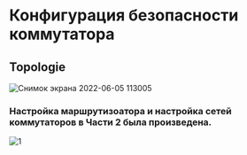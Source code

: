#  Конфигурация безопасности коммутатора 
## Topologie
![Снимок экрана 2022-06-05 113005](https://user-images.githubusercontent.com/99610266/172042229-1484dfe0-d052-4d36-8ac0-fe524848de32.png)
### Настройка маршрутизоатора и настройка сетей коммутаторов в Части 2 была произведена.
![1](https://user-images.githubusercontent.com/99610266/172042299-648948b5-430d-47d5-a514-99fbd1ae75ff.png)

